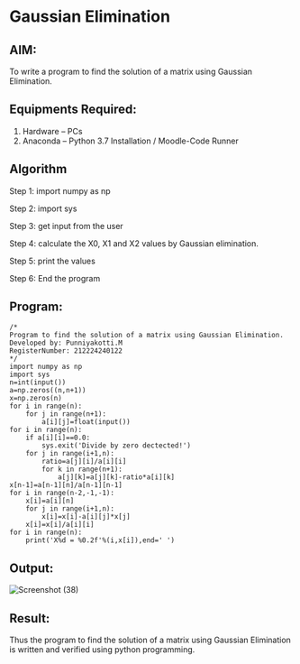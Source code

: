 # Gaussian Elimination

## AIM:
To write a program to find the solution of a matrix using Gaussian Elimination.

## Equipments Required:
1. Hardware – PCs
2. Anaconda – Python 3.7 Installation / Moodle-Code Runner

## Algorithm
 Step 1: import numpy as np

Step 2: import sys

Step 3: get input from the user

Step 4: calculate the X0, X1 and X2 values by Gaussian elimination.

Step 5: print the values

Step 6: End the program
## Program:
```
/*
Program to find the solution of a matrix using Gaussian Elimination.
Developed by: Punniyakotti.M
RegisterNumber: 212224240122
*/
import numpy as np
import sys
n=int(input())
a=np.zeros((n,n+1))
x=np.zeros(n)
for i in range(n):
    for j in range(n+1):
        a[i][j]=float(input())
for i in range(n):
    if a[i][i]==0.0:
        sys.exit('Divide by zero dectected!')
    for j in range(i+1,n):
        ratio=a[j][i]/a[i][i]
        for k in range(n+1):
            a[j][k]=a[j][k]-ratio*a[i][k]
x[n-1]=a[n-1][n]/a[n-1][n-1]
for i in range(n-2,-1,-1):
    x[i]=a[i][n]
    for j in range(i+1,n):
        x[i]=x[i]-a[i][j]*x[j]
    x[i]=x[i]/a[i][i]
for i in range(n):
    print('X%d = %0.2f'%(i,x[i]),end=' ')
```

## Output:
 
![Screenshot (38)](https://github.com/user-attachments/assets/64f7cd74-05a0-4ce2-88ba-1c565c2517d1)


## Result:
Thus the program to find the solution of a matrix using Gaussian Elimination is written and verified using python programming.

